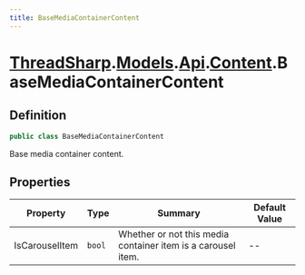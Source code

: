 ```yaml
---
title: BaseMediaContainerContent
---
```


# [ThreadSharp](../../../).[Models](../../).[Api](../).[Content](./).BaseMediaContainerContent

## Definition

```c#
public class BaseMediaContainerContent
```

Base media container content.

## Properties

| Property       | Type   | Summary                                                      | Default Value |
|----------------|--------|--------------------------------------------------------------|---------------|
| IsCarouselItem | `bool` | Whether or not this media container item is a carousel item. | --            |